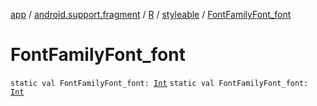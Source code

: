 [app](../../../index.md) / [android.support.fragment](../../index.md) / [R](../index.md) / [styleable](index.md) / [FontFamilyFont_font](./-font-family-font_font.md)

# FontFamilyFont_font

`static val FontFamilyFont_font: `[`Int`](https://kotlinlang.org/api/latest/jvm/stdlib/kotlin/-int/index.html)
`static val FontFamilyFont_font: `[`Int`](https://kotlinlang.org/api/latest/jvm/stdlib/kotlin/-int/index.html)